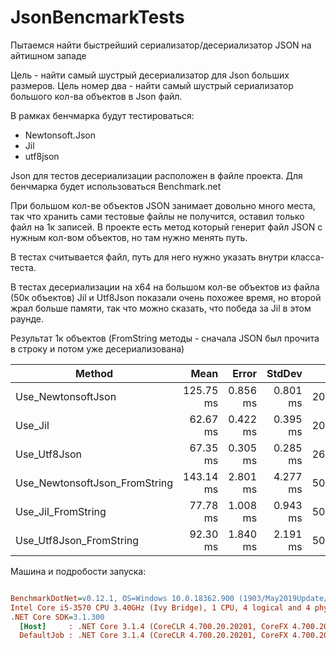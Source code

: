 # JsonBencmarkTests
Пытаемся найти быстрейший сериализатор/десериализатор JSON на айтишном западе

Цель - найти самый шустрый десериализатор для Json больших размеров. Цель номер два - найти самый шустрый сериализатор большого кол-ва объектов в Json файл.

В рамках бенчмарка будут тестироваться:
* Newtonsoft.Json
* Jil
* utf8json

Json для тестов десериализации расположен в файле проекта. Для бенчмарка будет использоваться Benchmark.net

При большом кол-ве объектов JSON занимает довольно много места, так что хранить сами тестовые файлы не получится, оставил только файл на 1к записей. В проекте есть метод который генерит файл JSON с нужным кол-вом объектов, но там нужно менять путь.

В тестах считывается файл, путь для него нужно указать внутри класса-теста.

В тестах десериализации на x64 на большом кол-ве объектов из файла (50к объектов) Jil и Utf8Json показали очень похожее время, но второй жрал больше памяти, так что можно сказать, что победа за Jil в этом раунде.

Результат 1к объектов (FromString методы - сначала JSON был прочита в строку и потом уже десериализована)

|                        Method |      Mean |    Error |   StdDev |     Gen 0 |     Gen 1 |     Gen 2 | Allocated |
|------------------------------ |----------:|---------:|---------:|----------:|----------:|----------:|----------:|
|            Use_NewtonsoftJson | 125.75 ms | 0.856 ms | 0.801 ms | 2000.0000 | 1000.0000 |         - |  13.38 MB |
|                       Use_Jil |  62.67 ms | 0.422 ms | 0.395 ms | 2000.0000 | 1000.0000 |         - |  13.33 MB |
|                  Use_Utf8Json |  67.35 ms | 0.305 ms | 0.285 ms | 2625.0000 | 1250.0000 |  750.0000 |  27.92 MB |
| Use_NewtonsoftJson_FromString | 143.14 ms | 2.801 ms | 4.277 ms | 5000.0000 | 2000.0000 | 1000.0000 |  34.13 MB |
|            Use_Jil_FromString |  77.78 ms | 1.008 ms | 0.943 ms | 5000.0000 | 2000.0000 | 1000.0000 |  34.08 MB |
|       Use_Utf8Json_FromString |  92.30 ms | 1.840 ms | 2.191 ms | 5000.0000 | 2166.6667 |  833.3333 |  39.31 MB |

Машина и подробости запуска:
``` ini

BenchmarkDotNet=v0.12.1, OS=Windows 10.0.18362.900 (1903/May2019Update/19H1)
Intel Core i5-3570 CPU 3.40GHz (Ivy Bridge), 1 CPU, 4 logical and 4 physical cores
.NET Core SDK=3.1.300
  [Host]     : .NET Core 3.1.4 (CoreCLR 4.700.20.20201, CoreFX 4.700.20.22101), X64 RyuJIT
  DefaultJob : .NET Core 3.1.4 (CoreCLR 4.700.20.20201, CoreFX 4.700.20.22101), X64 RyuJIT


```
